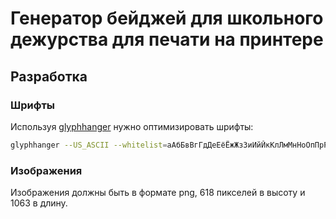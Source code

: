 # Генератор бейджей для школьного дежурства для печати на принтере

## Разработка

### Шрифты

Используя [glyphhanger](https://github.com/zachleat/glyphhanger) нужно оптимизировать шрифты:

```sh
glyphhanger --US_ASCII --whitelist=аАбБвВгГдДеЕёЁжЖзЗиИйЙкКлЛмМнНоОпПрРсСтТуУфФхХцЦчЧшШщЩыЫэЭюЮяЯьЬъЪ --subset=*.ttf --formats=woff2
```

### Изображения

Изображения должны быть в формате png, 618 пикселей в высоту и 1063 в длину.
